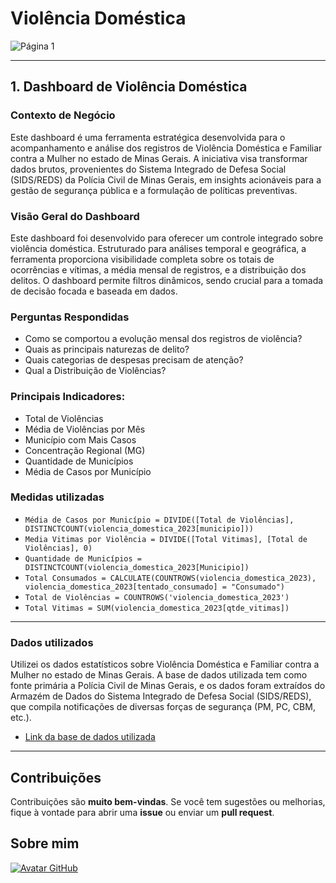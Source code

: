 # Violência Doméstica

![Página 1]()

***

## 1. Dashboard de Violência Doméstica

### Contexto de Negócio
Este dashboard é uma ferramenta estratégica desenvolvida para o acompanhamento e análise dos registros de Violência Doméstica e Familiar contra a Mulher no estado de Minas Gerais. A iniciativa visa transformar dados brutos, provenientes do Sistema Integrado de Defesa Social (SIDS/REDS) da Polícia Civil de Minas Gerais, em insights acionáveis para a gestão de segurança pública e a formulação de políticas preventivas.

### Visão Geral do Dashboard
Este dashboard foi desenvolvido para oferecer um controle integrado sobre violência doméstica. Estruturado para análises temporal e geográfica, a ferramenta proporciona visibilidade completa sobre os totais de ocorrências e vítimas, a média mensal de registros, e a distribuição dos delitos. O dashboard permite filtros dinâmicos, sendo crucial para a tomada de decisão focada e baseada em dados.

### Perguntas Respondidas
- Como se comportou a evolução mensal dos registros de violência? 
- Quais as principais naturezas de delito? 
- Quais categorias de despesas precisam de atenção? 
- Qual a Distribuição de Violências?

### **Principais Indicadores:**
- Total de Violências
- Média de Violências por Mês
- Município com Mais Casos
- Concentração Regional (MG)
- Quantidade de Municípios
- Média de Casos por Município

### Medidas utilizadas
- `Média de Casos por Município = DIVIDE([Total de Violências], DISTINCTCOUNT(violencia_domestica_2023[municipio]))`
- `Media Vitimas por Violência = DIVIDE([Total Vitimas], [Total de Violências], 0)`
- `Quantidade de Municípios = DISTINCTCOUNT(violencia_domestica_2023[Municipio])`
- `Total Consumados = CALCULATE(COUNTROWS(violencia_domestica_2023), violencia_domestica_2023[tentado_consumado] = "Consumado")`
- `Total de Violências = COUNTROWS('violencia_domestica_2023')`
- `Total Vitimas = SUM(violencia_domestica_2023[qtde_vitimas])`

***

### Dados utilizados

Utilizei os dados estatísticos sobre Violência Doméstica e Familiar contra a Mulher no estado de Minas Gerais. A base de dados utilizada tem como fonte primária a Polícia Civil de Minas Gerais, e os dados foram extraídos do Armazém de Dados do Sistema Integrado de Defesa Social (SIDS/REDS), que compila notificações de diversas forças de segurança (PM, PC, CBM, etc.).

- [Link da base de dados utilizada](https://dados.mg.gov.br/dataset/violencia-contra-mulher)

***  

## Contribuições

Contribuições são **muito bem-vindas**. Se você tem sugestões ou melhorias, fique à vontade para abrir uma **issue** ou enviar um **pull request**.

## Sobre mim

[![Avatar GitHub](https://avatars.githubusercontent.com/u/102989796?v=4&s=150)](https://github.com/asergioscosta)

